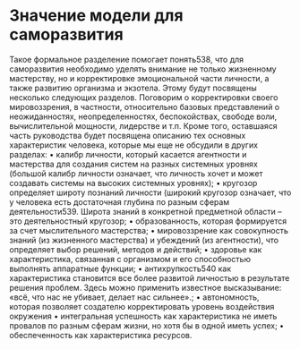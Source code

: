 # Значение модели для саморазвития

Такое формальное разделение помогает понять538, что для саморазвития необходимо уделять внимание не только жизненному мастерству, но и корректировке эмоциональной части личности, а также развитию организма и экзотела. Этому будут посвящены несколько следующих разделов. Поговорим о корректировки своего мировоззрения, в частности, относительно базовых представлений о неожиданностях, неопределенностях, беспокойствах, свободе воли, вычислительной мощности, лидерстве и т.п.
Кроме того, оставшаяся часть руководства будет посвящена описанию тех основных характеристик человека, которые мы еще не обсудили в других разделах:
• калибр личности, который касается агентности и мастерства для создания систем на разных системных уровнях (большой калибр личности означает, что личность хочет и может создавать системы на высоких системных уровнях);
• кругозор определяет широту познаний личности (широкий кругозор означает, что у человека есть достаточная глубина по разным сферам деятельности539. Широта знаний в конкретной предметной области – это деятельностный кругозор;
• образованность, которая формируется за счет мыслительного мастерства;
• мировоззрение как совокупность знаний (из жизненного мастерства) и убеждений (из агентности), что определяет выбор решений, методов и действий;
• здоровье как характеристика, связанная с организмом и его способностью выполнять аппаратные функции;
• антихрупкость540 как характеристика становится все более развитой личностью в результате решения проблем. Здесь можно применить известное высказывание: «всё, что нас не убивает, делает нас сильнее».;
• автономность, которая позволяет создателю корректировать уровень воздействия окружения
• интегральная успешность как характеристика не иметь провалов по разным сферам жизни, но хотя бы в одной иметь успех;
• обеспеченность как характеристика ресурсов.
